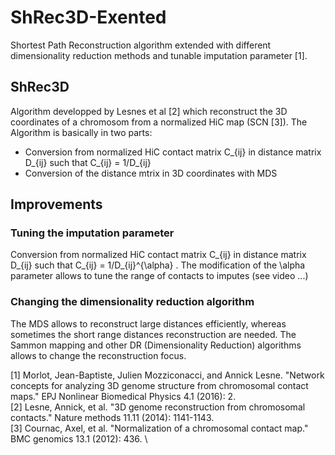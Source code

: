 # ShRec3D-Exented
Shortest Path Reconstruction algorithm extended with different dimensionality reduction methods and tunable imputation 
parameter [1].
## ShRec3D
Algorithm developped by Lesnes et al [2] which reconstruct the 3D coordinates of a chromosom from a normalized HiC map (SCN [3]).
The Algorithm is basically in two parts:
 * Conversion from normalized HiC contact matrix C_{ij} in distance matrix D_{ij} such that C_{ij} = 1/D_{ij} 
 * Conversion of the distance mtrix in 3D coordinates with MDS

## Improvements
### Tuning the imputation parameter
Conversion from normalized HiC contact matrix C_{ij} in distance matrix D_{ij} such that C_{ij} = 1/D_{ij}^{\alpha} . 
The modification  of the \alpha parameter allows to tune the range of contacts to imputes (see video ...)

### Changing the dimensionality reduction algorithm
The MDS allows to reconstruct large distances efficiently, whereas sometimes the short range distances reconstruction 
are needed. The Sammon mapping and other DR (Dimensionality Reduction) algorithms allows to change the reconstruction focus.


[1] Morlot, Jean-Baptiste, Julien Mozziconacci, and Annick Lesne. "Network concepts for analyzing 3D genome structure from chromosomal contact maps." EPJ Nonlinear Biomedical Physics 4.1 (2016): 2. \
[2] Lesne, Annick, et al. "3D genome reconstruction from chromosomal contacts." Nature methods 11.11 (2014): 1141-1143. \
[3] Cournac, Axel, et al. "Normalization of a chromosomal contact map." BMC genomics 13.1 (2012): 436. \
